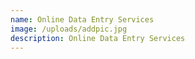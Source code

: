 ```yaml
---
name: Online Data Entry Services
image: /uploads/addpic.jpg
description: Online Data Entry Services
---
```

